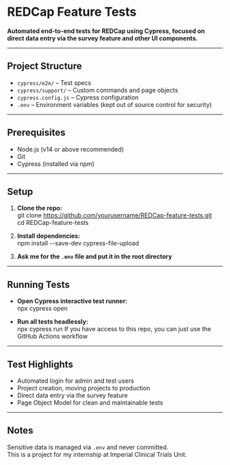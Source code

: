 # REDCap Feature Tests

**Automated end-to-end tests for REDCap using Cypress, focused on direct data entry via the survey feature and other UI components.**

---

## Project Structure

- `cypress/e2e/` – Test specs  
- `cypress/support/` – Custom commands and page objects  
- `cypress.config.js` – Cypress configuration  
- `.env` – Environment variables (kept out of source control for security)  

---

## Prerequisites

- Node.js (v14 or above recommended)  
- Git  
- Cypress (installed via npm)  

---

## Setup

1. **Clone the repo:**  
   git clone https://github.com/yourusername/REDCap-feature-tests.git  
   cd REDCap-feature-tests

2. **Install dependencies:**  
   npm install --save-dev cypress-file-upload


3. **Ask me for the `.env` file and put it in the root directory**

---

## Running Tests

- **Open Cypress interactive test runner:**  
  npx cypress open

- **Run all tests headlessly:**  
  npx cypress run
  If you have access to this repo, you can just use the GitHub Actions workflow



---

## Test Highlights

- Automated login for admin and test users  
- Project creation, moving projects to production  
- Direct data entry via the survey feature  
- Page Object Model for clean and maintainable tests  

---

## Notes

Sensitive data is managed via `.env` and never committed.  
This is a project for my internship at Imperial Clinical Trials Unit.
